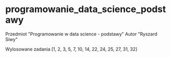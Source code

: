 # programowanie_data_science_podstawy
Przedmiot "Programowanie w data science - podstawy"
Autor     "Ryszard Siwy"

Wylosowane zadania [1, 2, 3, 5, 7, 10, 14, 22, 24, 25, 27, 31, 32]
